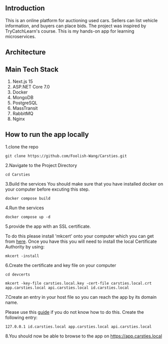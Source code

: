 ## Introduction

This is an online platform for auctioning used cars. Sellers can list vehicle information, and buyers can place bids. The project was inspired by TryCatchLearn's course. This is my hands-on app for learning microservices.

## Architecture

## Main Tech Stack

1. Next.js 15
2. ASP.NET Core 7.0
3. Docker
4. MongoDB
5. PostgreSQL
6. MassTransit
7. RabbitMQ
8. Nginx

## How to run the app locally

1.clone the repo

```shell
git clone https://github.com/Foolish-Wang/Carsties.git
```

2.Navigate to the Project Directory

```shell
cd Carsties
```

3.Build the services
You should make sure that you have installed docker on your computer before excuting this step.

```shell
docker compose build
```

4.Run the services

```shell
docker compose up -d
```

5.provide the app with an SSL certificate.

To do this please install 'mkcert' onto your computer which you can get from [here](https://github.com/FiloSottile/mkcert). Once you have this you will need to install the local Certificate Authority by using:

```
mkcert -install
```

6.Create the certificate and key file on your computer

```shell
cd devcerts

mkcert -key-file carsties.local.key -cert-file carsties.local.crt app.carsties.local api.carsties.local id.carsties.local
```

7.Create an entry in your host file so you can reach the app by its domain name.

Please use this [guide](https://www.hostinger.com/tutorials/how-to-edit-hosts-file) if you do not know how to do this. Create the following entry:

```shell
127.0.0.1 id.carsties.local app.carsties.local api.carsties.local
```

8.You should now be able to browse to the app on https://app.carsties.local
